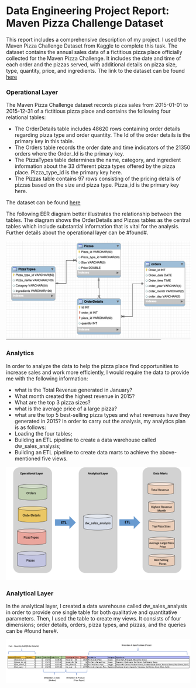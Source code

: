 # Data Engineering Project Report:  Maven Pizza Challenge Dataset #


This report includes a comprehensive description of my project. I used the Maven Pizza Challenge Dataset from Kaggle to complete this task. The dataset contains the annual sales data of a fictitious pizza place officially collected for the Maven Pizza Challenge. It includes the date and time of each order and the pizzas served, with additional details on pizza size, type, quantity, price, and ingredients. The link to the dataset can be found [here](https://www.kaggle.com/datasets/neethimohan/maven-pizza-challenge-dataset)

### Operational Layer ###

The Maven Pizza Challenge dataset records pizza sales from 2015-01-01 to 2015-12-31 of a fictitious pizza place and contains the following four relational tables: 
- The OrderDetails table includes 48620 rows containing order details regarding pizza type and order quantity. The Id of the order details is the primary key in this table.
- The Orders table records the order date and time indicators of the 21350 orders where the Order_Id is the primary key.
- The PizzaTypes table determines the name, category, and ingredient information about the 33 different pizza types offered by the pizza place. Pizza_type_id is the primary key here.
- The Pizzas table contains 97 rows consisting of the pricing details of pizzas based on the size and pizza type. Pizza_id is the primary key here.

The dataset can be found [here](https://github.com/ayobishahana/Data_Engineering/tree/main/Term1/Dataset) 

The following EER diagram better illustrates the relationship between the tables. The diagram shows the OrderDetails and Pizzas tables as the central tables which include substantial information that is vital for the analysis.  Further details about the operational layer can be #found#.

![starSchema](https://github.com/ayobishahana/Data_Engineering/blob/main/Term1/Tables/EER_Diagram.png)

### Analytics ###

In order to analyze the data to help the pizza place find opportunities to increase sales and work more efficiently, I would require the data to provide me with the following information:
- what is the Total Revenue generated in January?
- What month created the highest revenue in 2015?
- What are the top 3 pizza sizes?
- what is the average price of a large pizza?
- what are the top 5 best-selling pizza types and what revenues have they generated in 2015?
In order to carry out the analysis, my analytics plan is as follows:
- Loading the four tables;
- Building an ETL pipeline to create a data warehouse called dw_sales_analysis;
- Building an ETL pipeline to create data marts to achieve the above-mentioned five views.

![Analytics](https://github.com/ayobishahana/Data_Engineering/blob/main/Term1/Tables/Analytics.png)

### Analytical Layer ###

In the analytical layer, I created a data warehouse called dw_sales_analysis in order to provide one single table for both qualitative and quantitative parameters. Then, I used the table to create my views.  It consists of four dimensions; order details, orders, pizza types, and pizzas, and the queries can be #found here#. 

![AnalyticalLayer](https://github.com/ayobishahana/Data_Engineering/blob/main/Term1/Tables/Analytical_Layer.png)
















